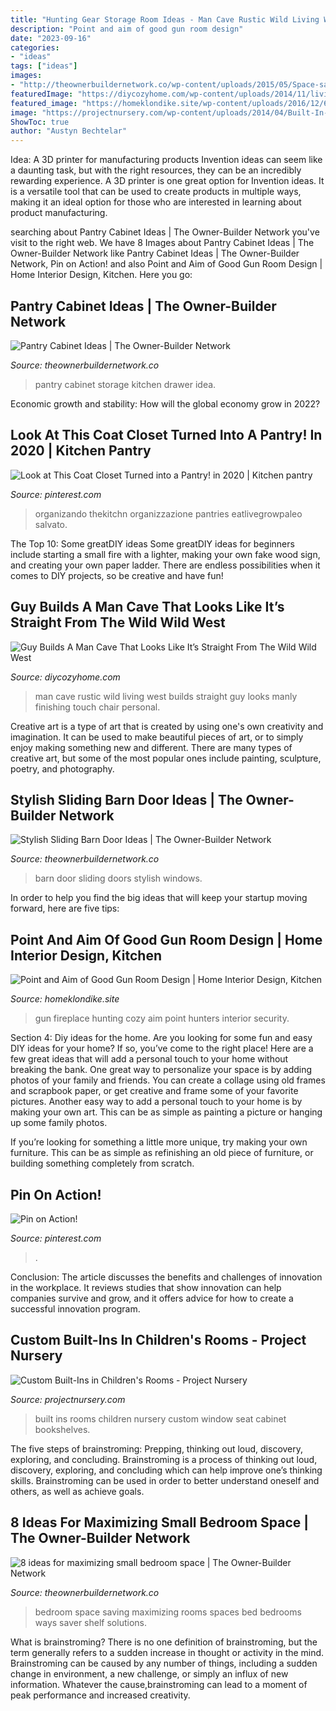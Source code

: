 ```yaml
---
title: "Hunting Gear Storage Room Ideas - Man Cave Rustic Wild Living West Builds Straight Guy Looks Manly Finishing Touch Chair Personal"
description: "Point and aim of good gun room design"
date: "2023-09-16"
categories:
- "ideas"
tags: ["ideas"]
images:
- "http://theownerbuildernetwork.co/wp-content/uploads/2015/05/Space-saving-Bedroom-Ideas-25.jpg"
featuredImage: "https://diycozyhome.com/wp-content/uploads/2014/11/living-room-rustic.jpg"
featured_image: "https://homeklondike.site/wp-content/uploads/2016/12/6-gun-room-hunters-room-interior-design-cozy-fireplace-sitting-set-arm-chiars-hunting-tropheys-bear-skin-on-the-floor.jpg"
image: "https://projectnursery.com/wp-content/uploads/2014/04/Built-In-Cabinet-Cane-Doors1.jpg"
ShowToc: true
author: "Austyn Bechtelar"
---
```



Idea: A 3D printer for manufacturing products
Invention ideas can seem like a daunting task, but with the right resources, they can be an incredibly rewarding experience. A 3D printer is one great option for Invention ideas. It is a versatile tool that can be used to create products in multiple ways, making it an ideal option for those who are interested in learning about product manufacturing.

	

		
searching about Pantry Cabinet Ideas | The Owner-Builder Network you've visit to the right web. We have 8 Images about Pantry Cabinet Ideas | The Owner-Builder Network like Pantry Cabinet Ideas | The Owner-Builder Network, Pin on Action! and also Point and Aim of Good Gun Room Design | Home Interior Design, Kitchen. Here you go:
		
    
## Pantry Cabinet Ideas | The Owner-Builder Network

<img loading=lazy src="http://theownerbuildernetwork.co/wp-content/uploads/2014/04/Pantry_Cabinet_Idea_24.jpg" onerror="this.onerror=null;this.src='https://tse2.mm.bing.net/th?id=OIP.mgfhP9tNkmOpmJlqIMm2OwHaLG&amp;pid=15.1';" alt="Pantry Cabinet Ideas | The Owner-Builder Network">

_Source: theownerbuildernetwork.co_

>pantry cabinet storage kitchen drawer idea. 

	

Economic growth and stability: How will the global economy grow in 2022?
 

    
## Look At This Coat Closet Turned Into A Pantry! In 2020 | Kitchen Pantry

<img loading=lazy src="https://i.pinimg.com/736x/ee/3a/dc/ee3adcd3f00caa8b7f43bbb1e2470bb4.jpg" onerror="this.onerror=null;this.src='https://tse1.mm.bing.net/th?id=OIP.o7osljczwpeDBIHTyvwcTgHaJ3&amp;pid=15.1';" alt="Look at This Coat Closet Turned into a Pantry! in 2020 | Kitchen pantry">

_Source: pinterest.com_

>organizando thekitchn organizzazione pantries eatlivegrowpaleo salvato. 

	

The Top 10: Some greatDIY ideas
Some greatDIY ideas for beginners include starting a small fire with a lighter, making your own fake wood sign, and creating your own paper ladder. There are endless possibilities when it comes to DIY projects, so be creative and have fun!

    
## Guy Builds A Man Cave That Looks Like It’s Straight From The Wild Wild West

<img loading=lazy src="https://diycozyhome.com/wp-content/uploads/2014/11/living-room-rustic.jpg" onerror="this.onerror=null;this.src='https://tse3.mm.bing.net/th?id=OIP.YG_HLw9Gt5Q4nlhrWZOqHwHaFj&amp;pid=15.1';" alt="Guy Builds A Man Cave That Looks Like It’s Straight From The Wild Wild West">

_Source: diycozyhome.com_

>man cave rustic wild living west builds straight guy looks manly finishing touch chair personal. 

	

Creative art is a type of art that is created by using one's own creativity and imagination. It can be used to make beautiful pieces of art, or to simply enjoy making something new and different. There are many types of creative art, but some of the most popular ones include painting, sculpture, poetry, and photography.

    
## Stylish Sliding Barn Door Ideas | The Owner-Builder Network

<img loading=lazy src="http://theownerbuildernetwork.co/wp-content/uploads/2015/10/Sliding-Barn-Door-Ideas-02.jpg" onerror="this.onerror=null;this.src='https://tse1.mm.bing.net/th?id=OIP.MbFyYTA9rxlvajjxnCPDGgHaLA&amp;pid=15.1';" alt="Stylish Sliding Barn Door Ideas | The Owner-Builder Network">

_Source: theownerbuildernetwork.co_

>barn door sliding doors stylish windows. 

	

In order to help you find the big ideas that will keep your startup moving forward, here are five tips: 

    
## Point And Aim Of Good Gun Room Design | Home Interior Design, Kitchen

<img loading=lazy src="https://homeklondike.site/wp-content/uploads/2016/12/6-gun-room-hunters-room-interior-design-cozy-fireplace-sitting-set-arm-chiars-hunting-tropheys-bear-skin-on-the-floor.jpg" onerror="this.onerror=null;this.src='https://tse2.mm.bing.net/th?id=OIP.OFLGyvcW3FkhCc4oauaoCQHaFO&amp;pid=15.1';" alt="Point and Aim of Good Gun Room Design | Home Interior Design, Kitchen">

_Source: homeklondike.site_

>gun fireplace hunting cozy aim point hunters interior security. 

	

Section 4: Diy ideas for the home.
Are you looking for some fun and easy DIY ideas for your home? If so, you’ve come to the right place! Here are a few great ideas that will add a personal touch to your home without breaking the bank.
One great way to personalize your space is by adding photos of your family and friends. You can create a collage using old frames and scrapbook paper, or get creative and frame some of your favorite pictures. Another easy way to add a personal touch to your home is by making your own art. This can be as simple as painting a picture or hanging up some family photos.

If you’re looking for something a little more unique, try making your own furniture. This can be as simple as refinishing an old piece of furniture, or building something completely from scratch.

    
## Pin On Action!

<img loading=lazy src="https://i.pinimg.com/736x/d8/6e/00/d86e00d3e2da97cc7b6c4d6fd760ced6.jpg" onerror="this.onerror=null;this.src='https://tse3.mm.bing.net/th?id=OIP.fjttOr1-fM01RCZP2GCfjQHaHa&amp;pid=15.1';" alt="Pin on Action!">

_Source: pinterest.com_

>. 

	

Conclusion:
The article discusses the benefits and challenges of innovation in the workplace. It reviews studies that show innovation can help companies survive and grow, and it offers advice for how to create a successful innovation program.

    
## Custom Built-Ins In Children&#039;s Rooms - Project Nursery

<img loading=lazy src="https://projectnursery.com/wp-content/uploads/2014/04/Built-In-Cabinet-Cane-Doors1.jpg" onerror="this.onerror=null;this.src='https://tse4.mm.bing.net/th?id=OIP.rHo27sLmn2bUgMEGuo8QqAHaFc&amp;pid=15.1';" alt="Custom Built-Ins in Children&#039;s Rooms - Project Nursery">

_Source: projectnursery.com_

>built ins rooms children nursery custom window seat cabinet bookshelves. 

	

The five steps of brainstroming: Prepping, thinking out loud, discovery, exploring, and concluding.
Brainstroming is a process of thinking out loud, discovery, exploring, and concluding which can help improve one’s thinking skills. Brainstroming can be used in order to better understand oneself and others, as well as achieve goals.

    
## 8 Ideas For Maximizing Small Bedroom Space | The Owner-Builder Network

<img loading=lazy src="http://theownerbuildernetwork.co/wp-content/uploads/2015/05/Space-saving-Bedroom-Ideas-25.jpg" onerror="this.onerror=null;this.src='https://tse1.mm.bing.net/th?id=OIP.34C-qbHliMZFLH9R3TT7_AHaLH&amp;pid=15.1';" alt="8 ideas for maximizing small bedroom space | The Owner-Builder Network">

_Source: theownerbuildernetwork.co_

>bedroom space saving maximizing rooms spaces bed bedrooms ways saver shelf solutions. 

	

What is brainstroming?
There is no one definition of brainstroming, but the term generally refers to a sudden increase in thought or activity in the mind. Brainstroming can be caused by any number of things, including a sudden change in environment, a new challenge, or simply an influx of new information. Whatever the cause,brainstroming can lead to a moment of peak performance and increased creativity.

